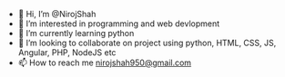 - 👋 Hi, I’m @NirojShah
- 👀 I’m interested in programming and web devlopment
- 🌱 I’m currently learning python
- 💞️ I’m looking to collaborate on project using python, HTML, CSS, JS, Angular, PHP, NodeJS etc
- 📫 How to reach me nirojshah950@gmail.com

<!---
NirojShah/NirojShah is a ✨ special ✨ repository because its `README.md` (this file) appears on your GitHub profile.
You can click the Preview link to take a look at your changes.
--->
